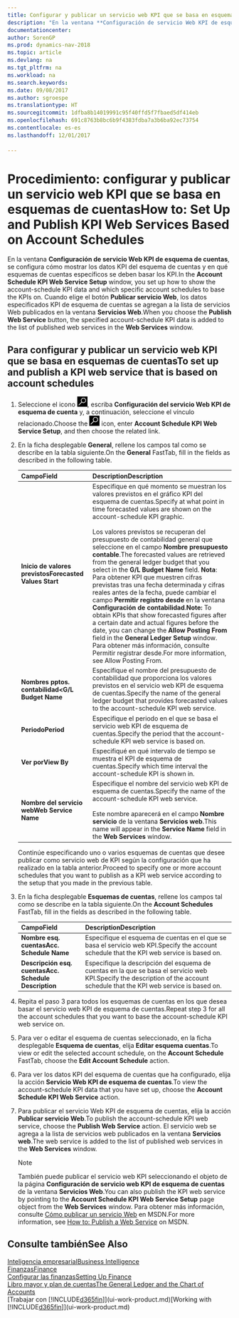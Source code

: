 ```yaml
---
title: Configurar y publicar un servicio web KPI que se basa en esquemas de cuentas
description: "En la ventana **Configuración de servicio Web KPI de esquema de cuentas**, se configura cómo mostrar los datos KPI del esquema de cuentas y en qué esquemas de cuentas específicos se deben basar los KPI."
documentationcenter: 
author: SorenGP
ms.prod: dynamics-nav-2018
ms.topic: article
ms.devlang: na
ms.tgt_pltfrm: na
ms.workload: na
ms.search.keywords: 
ms.date: 09/08/2017
ms.author: sgroespe
ms.translationtype: HT
ms.sourcegitcommit: 1dfba8b14019991c95f40ffd5f7fbaed5df414eb
ms.openlocfilehash: 691c8763b8bc6b9f4383fdba7a3b6ba92ec73754
ms.contentlocale: es-es
ms.lasthandoff: 12/01/2017

---
```

# <a name="how-to-set-up-and-publish-kpi-web-services-based-on-account-schedules"></a><span data-ttu-id="e3933-103">Procedimiento: configurar y publicar un servicio web KPI que se basa en esquemas de cuentas</span><span class="sxs-lookup"><span data-stu-id="e3933-103">How to: Set Up and Publish KPI Web Services Based on Account Schedules</span></span>
<span data-ttu-id="e3933-104">En la ventana **Configuración de servicio Web KPI de esquema de cuentas**, se configura cómo mostrar los datos KPI del esquema de cuentas y en qué esquemas de cuentas específicos se deben basar los KPI.</span><span class="sxs-lookup"><span data-stu-id="e3933-104">In the **Account Schedule KPI Web Service Setup** window, you set up how to show the account-schedule KPI data and which specific account schedules to base the KPIs on.</span></span> <span data-ttu-id="e3933-105">Cuando elige el botón **Publicar servicio Web**, los datos especificados KPI de esquema de cuentas se agregan a la lista de servicios Web publicados en la ventana **Servicios Web**.</span><span class="sxs-lookup"><span data-stu-id="e3933-105">When you choose the **Publish Web Service** button, the specified account-schedule KPI data is added to the list of published web services in the **Web Services** window.</span></span>  

## <a name="to-set-up-and-publish-a-kpi-web-service-that-is-based-on-account-schedules"></a><span data-ttu-id="e3933-106">Para configurar y publicar un servicio web KPI que se basa en esquemas de cuentas</span><span class="sxs-lookup"><span data-stu-id="e3933-106">To set up and publish a KPI web service that is based on account schedules</span></span>  

1.  <span data-ttu-id="e3933-107">Seleccione el icono ![Buscar página o informe](media/ui-search/search_small.png "icono Buscar página o informe"), escriba **Configuración del servicio Web KPI de esquema de cuenta** y, a continuación, seleccione el vínculo relacionado.</span><span class="sxs-lookup"><span data-stu-id="e3933-107">Choose the ![Search for Page or Report](media/ui-search/search_small.png "Search for Page or Report icon") icon, enter **Account Schedule KPI Web Service Setup**, and then choose the related link.</span></span>  
2.  <span data-ttu-id="e3933-108">En la ficha desplegable **General**, rellene los campos tal como se describe en la tabla siguiente.</span><span class="sxs-lookup"><span data-stu-id="e3933-108">On the **General** FastTab, fill in the fields as described in the following table.</span></span>  

    |<span data-ttu-id="e3933-109">Campo</span><span class="sxs-lookup"><span data-stu-id="e3933-109">Field</span></span>|<span data-ttu-id="e3933-110">Description</span><span class="sxs-lookup"><span data-stu-id="e3933-110">Description</span></span>|  
    |---------------------------------|---------------------------------------|  
    |<span data-ttu-id="e3933-111">**Inicio de valores previstos**</span><span class="sxs-lookup"><span data-stu-id="e3933-111">**Forecasted Values Start**</span></span>|<span data-ttu-id="e3933-112">Especifique en qué momento se muestran los valores previstos en el gráfico KPI del esquema de cuentas.</span><span class="sxs-lookup"><span data-stu-id="e3933-112">Specify at what point in time forecasted values are shown on the account-schedule KPI graphic.</span></span><br /><br /> <span data-ttu-id="e3933-113">Los valores previstos se recuperan del presupuesto de contabilidad general que seleccione en el campo **Nombre presupuesto contable**.</span><span class="sxs-lookup"><span data-stu-id="e3933-113">The forecasted values are retrieved from the general ledger budget that you select in the **G/L Budget Name** field.</span></span> <span data-ttu-id="e3933-114">**Nota**: Para obtener KPI que muestren cifras previstas tras una fecha determinada y cifras reales antes de la fecha, puede cambiar el campo **Permitir registro desde** en la ventana **Configuración de contabilidad**.</span><span class="sxs-lookup"><span data-stu-id="e3933-114">**Note:**  To obtain KPIs that show forecasted figures after a certain date and actual figures before the date, you can change the **Allow Posting From** field in the **General Ledger Setup** window.</span></span> <span data-ttu-id="e3933-115">Para obtener más información, consulte Permitir registrar desde.</span><span class="sxs-lookup"><span data-stu-id="e3933-115">For more information, see Allow Posting From.</span></span>|  
    |<span data-ttu-id="e3933-116">**Nombres pptos. contabilidad<**</span><span class="sxs-lookup"><span data-stu-id="e3933-116">**G/L Budget Name**</span></span>|<span data-ttu-id="e3933-117">Especifique el nombre del presupuesto de contabilidad que proporciona los valores previstos en el servicio web KPI de esquema de cuentas.</span><span class="sxs-lookup"><span data-stu-id="e3933-117">Specify the name of the general ledger budget that provides forecasted values to the account-schedule KPI web service.</span></span>|  
    |<span data-ttu-id="e3933-118">**Periodo**</span><span class="sxs-lookup"><span data-stu-id="e3933-118">**Period**</span></span>|<span data-ttu-id="e3933-119">Especifique el periodo en el que se basa el servicio web KPI de esquema de cuentas.</span><span class="sxs-lookup"><span data-stu-id="e3933-119">Specify the period that the account-schedule KPI web service is based on.</span></span>|  
    |<span data-ttu-id="e3933-120">**Ver por**</span><span class="sxs-lookup"><span data-stu-id="e3933-120">**View By**</span></span>|<span data-ttu-id="e3933-121">Especifiqué en qué intervalo de tiempo se muestra el KPI de esquema de cuentas.</span><span class="sxs-lookup"><span data-stu-id="e3933-121">Specify which time interval the account-schedule KPI is shown in.</span></span>|  
    |<span data-ttu-id="e3933-122">**Nombre del servicio web**</span><span class="sxs-lookup"><span data-stu-id="e3933-122">**Web Service Name**</span></span>|<span data-ttu-id="e3933-123">Especifique el nombre del servicio web KPI de esquema de cuentas.</span><span class="sxs-lookup"><span data-stu-id="e3933-123">Specify the name of the account-schedule KPI web service.</span></span><br /><br /> <span data-ttu-id="e3933-124">Este nombre aparecerá en el campo **Nombre servicio** de la ventana **Servicios web**.</span><span class="sxs-lookup"><span data-stu-id="e3933-124">This name will appear in the **Service Name** field in the **Web Services** window.</span></span>|  

    <span data-ttu-id="e3933-125">Continúe especificando uno o varios esquemas de cuentas que desee publicar como servicio web de KPI según la configuración que ha realizado en la tabla anterior.</span><span class="sxs-lookup"><span data-stu-id="e3933-125">Proceed to specify one or more account schedules that you want to publish as a KPI web service according to the setup that you made in the previous table.</span></span>  

3.  <span data-ttu-id="e3933-126">En la ficha desplegable **Esquemas de cuentas**, rellene los campos tal como se describe en la tabla siguiente.</span><span class="sxs-lookup"><span data-stu-id="e3933-126">On the **Account Schedules** FastTab, fill in the fields as described in the following table.</span></span>  

    |<span data-ttu-id="e3933-127">Campo</span><span class="sxs-lookup"><span data-stu-id="e3933-127">Field</span></span>|<span data-ttu-id="e3933-128">Description</span><span class="sxs-lookup"><span data-stu-id="e3933-128">Description</span></span>|  
    |---------------------------------|---------------------------------------|  
    |<span data-ttu-id="e3933-129">**Nombre esq. cuentas**</span><span class="sxs-lookup"><span data-stu-id="e3933-129">**Acc. Schedule Name**</span></span>|<span data-ttu-id="e3933-130">Especifique el esquema de cuentas en el que se basa el servicio web KPI.</span><span class="sxs-lookup"><span data-stu-id="e3933-130">Specify the account schedule that the KPI web service is based on.</span></span>|  
    |<span data-ttu-id="e3933-131">**Descripción esq. cuentas**</span><span class="sxs-lookup"><span data-stu-id="e3933-131">**Acc. Schedule Description**</span></span>|<span data-ttu-id="e3933-132">Especifique la descripción del esquema de cuentas en la que se basa el servicio web KPI.</span><span class="sxs-lookup"><span data-stu-id="e3933-132">Specify the description of the account schedule that the KPI web service is based on.</span></span>|  

4.  <span data-ttu-id="e3933-133">Repita el paso 3 para todos los esquemas de cuentas en los que desea basar el servicio web KPI de esquema de cuentas.</span><span class="sxs-lookup"><span data-stu-id="e3933-133">Repeat step 3 for all the account schedules that you want to base the account-schedule KPI web service on.</span></span>  
5.  <span data-ttu-id="e3933-134">Para ver o editar el esquema de cuentas seleccionado, en la ficha desplegable **Esquema de cuentas**, elija **Editar esquema cuentas**.</span><span class="sxs-lookup"><span data-stu-id="e3933-134">To view or edit the selected account schedule, on the **Account Schedule** FastTab, choose the **Edit Account Schedule** action.</span></span>  
6.  <span data-ttu-id="e3933-135">Para ver los datos KPI del esquema de cuentas que ha configurado, elija la acción **Servicio Web KPI de esquema de cuentas**.</span><span class="sxs-lookup"><span data-stu-id="e3933-135">To view the account-schedule KPI data that you have set up, choose the **Account Schedule KPI Web Service** action.</span></span>  
7.  <span data-ttu-id="e3933-136">Para publicar el servicio Web KPI de esquema de cuentas, elija la acción **Publicar servicio Web**.</span><span class="sxs-lookup"><span data-stu-id="e3933-136">To publish the account-schedule KPI web service, choose the **Publish Web Service** action.</span></span> <span data-ttu-id="e3933-137">El servicio web se agrega a la lista de servicios web publicados en la ventana **Servicios web**.</span><span class="sxs-lookup"><span data-stu-id="e3933-137">The web service is added to the list of published web services in the **Web Services** window.</span></span>  

    > [!NOTE]  
    >  <span data-ttu-id="e3933-138">También puede publicar el servicio web KPI seleccionando el objeto de la página **Configuración de servicio web KPI de esquema de cuentas** de la ventana **Servicios Web**.</span><span class="sxs-lookup"><span data-stu-id="e3933-138">You can also publish the KPI web service by pointing to the **Account Schedule KPI Web Service Setup** page object from the **Web Services** window.</span></span> <span data-ttu-id="e3933-139">Para obtener más información, consulte [Cómo publicar un servicio Web](https://msdn.microsoft.com/en-us/library/dd338978.aspx) en MSDN.</span><span class="sxs-lookup"><span data-stu-id="e3933-139">For more information, see [How to: Publish a Web Service](https://msdn.microsoft.com/en-us/library/dd338978.aspx) on MSDN.</span></span>  

## <a name="see-also"></a><span data-ttu-id="e3933-140">Consulte también</span><span class="sxs-lookup"><span data-stu-id="e3933-140">See Also</span></span>  
[<span data-ttu-id="e3933-141">Inteligencia empresarial</span><span class="sxs-lookup"><span data-stu-id="e3933-141">Business Intelligence</span></span>](bi.md)  
[<span data-ttu-id="e3933-142">Finanzas</span><span class="sxs-lookup"><span data-stu-id="e3933-142">Finance</span></span>](finance.md)  
[<span data-ttu-id="e3933-143">Configurar las finanzas</span><span class="sxs-lookup"><span data-stu-id="e3933-143">Setting Up Finance</span></span>](finance-setup-finance.md)  
[<span data-ttu-id="e3933-144">Libro mayor y plan de cuentas</span><span class="sxs-lookup"><span data-stu-id="e3933-144">The General Ledger and the Chart of Accounts</span></span>](finance-general-ledger.md)  
<span data-ttu-id="e3933-145">[Trabajar con [!INCLUDE[d365fin](includes/d365fin_md.md)]](ui-work-product.md)</span><span class="sxs-lookup"><span data-stu-id="e3933-145">[Working with [!INCLUDE[d365fin](includes/d365fin_md.md)]](ui-work-product.md)</span></span>

